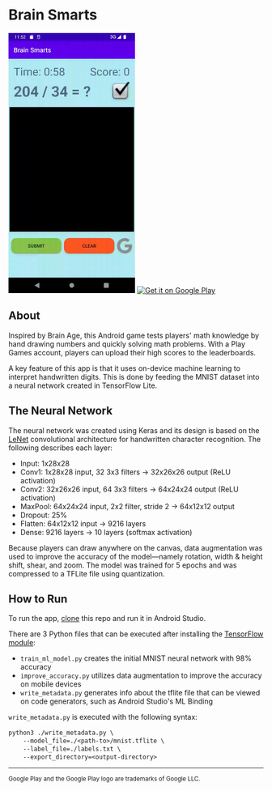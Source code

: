 # Brain Smarts

<img src="demo.gif" alt="Brain Smarts demo" width="250">

<a target="_blank" rel="noopener noreferrer" href="https://play.google.com/store/apps/details?id=com.abhi.minibrainage&pcampaignid=pcampaignidMKT-Other-global-all-co-prtnr-py-PartBadge-Mar2515-1">
    <img alt="Get it on Google Play" src="https://play.google.com/intl/en_us/badges/static/images/badges/en_badge_web_generic.png" width="250"/>
</a>

## About

Inspired by Brain Age, this Android game tests players' math knowledge by hand drawing numbers and quickly solving math problems. With a Play Games account, players can upload their high scores to the leaderboards.

A key feature of this app is that it uses on-device machine learning to interpret handwritten digits. This is done by feeding the MNIST dataset into a neural network created in TensorFlow Lite.

## The Neural Network

The neural network was created using Keras and its design is based on the [LeNet](https://www.kaggle.com/blurredmachine/lenet-architecture-a-complete-guide) convolutional architecture for handwritten character recognition. The following describes each layer:
- Input: 1x28x28
- Conv1: 1x28x28 input, 32 3x3 filters → 32x26x26 output (ReLU activation)
- Conv2: 32x26x26 input, 64 3x3 filters → 64x24x24 output (ReLU activation)
- MaxPool: 64x24x24 input, 2x2 filter, stride 2 → 64x12x12 output
- Dropout: 25%
- Flatten: 64x12x12 input → 9216 layers
- Dense: 9216 layers → 10 layers (softmax activation)

Because players can draw anywhere on the canvas, data augmentation was used to improve the accuracy of the model—namely rotation, width & height shift, shear, and zoom. The model was trained for 5 epochs and was compressed to a TFLite file using quantization.

## How to Run

To run the app, [clone](https://github.com/Abhiek187/MiniBrainAge.git) this repo and run it in Android Studio.

There are 3 Python files that can be executed after installing the [TensorFlow module](https://www.tensorflow.org/install/pip):

- `train_ml_model.py` creates the initial MNIST neural network with 98% accuracy
- `improve_accuracy.py` utilizes data augmentation to improve the accuracy on mobile devices
- `write_metadata.py` generates info about the tflite file that can be viewed on code generators, such as Android Studio's ML Binding

`write_metadata.py` is executed with the following syntax:
```
python3 ./write_metadata.py \
    --model_file=./<path-to>/mnist.tflite \
    --label_file=./labels.txt \
    --export_directory=<output-directory>
```

---
<sup>Google Play and the Google Play logo are trademarks of Google LLC.</sup>
